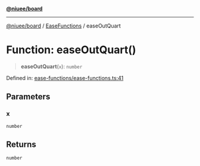 [**@niuee/board**](../../../README.md)

***

[@niuee/board](../../../globals.md) / [EaseFunctions](../README.md) / easeOutQuart

# Function: easeOutQuart()

> **easeOutQuart**(`x`): `number`

Defined in: [ease-functions/ease-functions.ts:41](https://github.com/niuee/board/blob/d74620e4e63da3004adfc7105b7f1136fce9577c/src/ease-functions/ease-functions.ts#L41)

## Parameters

### x

`number`

## Returns

`number`
